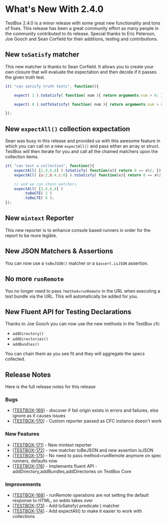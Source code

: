 # What's New With 2.4.0

TestBox 2.4.0 is a minor release with some great new functionality and tons of fixes. This release has been a great community effort as many people in the community contributed to its release. Special thanks to Eric Peterson, Joe Gooch and Sean Corfield for their additions, testing and contributions.

## New `toSatisfy` matcher

This new matcher is thanks to Sean Corfield.  It allows you to create your own closure that will evaluate the expectation and then decide if it passes the given truth test.

```js
it( "can satisfy truth tests", function(){

    expect( 1 ).toSatisfy( function( num ){ return arguments.num > 0; } );

    expect( 0 ).notToSatisfy( function( num ){ return arguments.num > 0; } );

});

```

## New `expectAll()` collection expectation

Sean was busy in this release and provided us with this awesome feature in which you can call on a new `expectAll()` and pass either an array or struct.  TestBox will then iterate for you and call all the chained matchers upon the collection items.

```js
it( "can test a collection", function(){
    expectAll( [2,4,6,8] ).toSatisfy( function(x){ return 0 == x%2; });
    expectAll( {a:2,b:4,c:6} ).toSatisfy( function(x){ return 0 == x%2; });

    // and we can chain matchers
    expectAll( [2,4,6,8] )
        .toBeGTE( 2 )
        .toBeLTE( 8 );
});

```

## New `mintext` Reporter
This new reporter is to enhance console based runners in order for the report to be more legible.

## New JSON Matchers & Assertions

You can now use a `toBeJSON()` matcher or a `$assert.isJSON` assertion.

## No more `runRemote`
You no longer need to pass `?method=runRemote` in the URL when executing a test bundle via the URL.  This will automatically be added for you.

## New Fluent API for Testing Declarations

Thanks to Joe Gooch you can now use the new methods in the TestBox cfc
* `addDirectory()`
* `addDirectories()`
* `addBundles()`

You can chain them as you see fit and they will aggregate the specs collected.

## Release Notes

Here is the full release notes for this release
### Bugs

* [<a href='https://ortussolutions.atlassian.net/browse/TESTBOX-169'>TESTBOX-169</a>] - discover if fail origin exists in errors and failures, else ignore as it causes issues
* [<a href='https://ortussolutions.atlassian.net/browse/TESTBOX-170'>TESTBOX-170</a>] - Custom reporter passed as CFC instance doesn&#39;t work 

### New Features
* [<a href='https://ortussolutions.atlassian.net/browse/TESTBOX-171'>TESTBOX-171</a>] - New mintext reporter
* [<a href='https://ortussolutions.atlassian.net/browse/TESTBOX-172'>TESTBOX-172</a>] - new matcher toBeJSON and new assertion isJSON
* [<a href='https://ortussolutions.atlassian.net/browse/TESTBOX-175'>TESTBOX-175</a>] - No need to pass method=runRemote anymore on spec runners, defaults now
* [<a href='https://ortussolutions.atlassian.net/browse/TESTBOX-176'>TESTBOX-176</a>] - Implements fluent API - addDirectory,addBundles,addDirectories on TestBox Core

### Improvements

* [<a href='https://ortussolutions.atlassian.net/browse/TESTBOX-168'>TESTBOX-168</a>] - runRemote operations are not setting the default response to HTML, so wddx takes over
* [<a href='https://ortussolutions.atlassian.net/browse/TESTBOX-173'>TESTBOX-173</a>] - Add toSatisfy( predicate ) matcher
* [<a href='https://ortussolutions.atlassian.net/browse/TESTBOX-174'>TESTBOX-174</a>] - Add expectAll() to make it easier to work with collections

